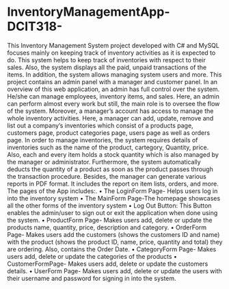 # InventoryManagementApp-DCIT318-
This Inventory Management System project developed with  C#  and MySQL focuses mainly on keeping track of inventory activities as it is expected to do. 
This system helps to keep track of inventories with respect to their sales. Also, the system displays all the paid, unpaid transactions of the items. In addition, the system allows managing system users and more. 
This project contains an admin panel with a manager and customer panel. In an overview of this web application, an admin has full control over the system. He/she can manage employees, inventory items, and sales. Here, an admin can perform almost every work but still, the main role is to oversee the flow of the system.
Moreover, a manager’s account has access to manage the whole inventory activities. Here, a manager can add, update, remove and list out a company’s inventories which consist of a products page, customers page, product categories page, users page as well as orders page. 
In order to manage inventories, the system requires details of inventories such as the name of the product, cartegory, Quantity, price. 
Also, each and every item holds a stock quantity which is also managed by the manager or administrator. Furthermore, the system automatically deducts the quantity of a product as soon as the product passes through the transaction procedure. Besides, the manager can generate various reports in PDF format. It includes the report on item lists, orders, and more.
The pages of the App includes:. 
•	The LoginForm Page- Helps users log in into the inventory system
•	The MainForm Page-The homepage showcases all the other forms of the inventory system
•	Log Out Button: This Button enables the admin/user to sign out or exit the application when done using the system.
•	ProductForm Page- Makes users add, delete or update the products name, quantity, price, description and category. 
•	OrderForm Page- Makes users add the customers (shows the customers ID and name) with the product (shows the product ID, name, price, quantity and total) they are ordering. Also, contains the Order Date.
•	CategoryForm Page- Makes users add, delete or update the categories of the products
•	CustomerFormPage- Makes users add, delete or update the customers details.
•	UserForm Page- Makes users add, delete or update the users with their username and password for signing in into the system.
